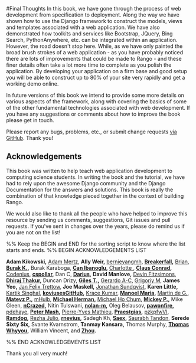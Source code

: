 #Final Thoughts
In this book, we have gone through the process of web development from specification to deployment. Along the way we have shown how to use the Django framework to construct the models, views and templates associated with a web application. We have also demonstrated how toolkits and services like Bootstrap, JQuery, Bing Search, PythonAnywhere, etc. can be integrated within an application. However, the road doesn't stop here. While, as we have only painted the broad brush strokes of a web application - as you have probably noticed there are lots of improvements that could be made to Rango - and these finer details often take a lot more time to complete as you polish the application. By developing your application on a firm base and good setup you will be able to construct up to 80% of your site very rapidly and get a working demo online.

In future versions of this book we intend to provide some more details on various aspects of the framework, along with covering the basics of some of the other fundamental technologies associated with web development. If you have any suggestions or comments about how to improve the book please get in touch.

Please report any bugs, problems, etc., or submit change requests [via GitHub](https://github.com/leifos/tango_with_django_19/). Thank you!

## Acknowledgements
This book was written to help teach web application development to computing science students. In writing the book and the tutorial, we have had to rely upon the awesome Django community and the Django Documentation for the answers and solutions. This book is really the combination of that knowledge pieced together in the context of building Rango. 

We would also like to thank all the people who have helped to improve this resource by sending us comments, suggestions, Git issues and pull requests. If you've sent in changes over the years, please do remind us if you are not on the list! 

%% Keep the BEGIN and END for the sorting script to know where the list starts and ends.
%% BEGIN ACKNOWLEDGEMENTS LIST

**Adam Kikowski,**
[Adam Mertz](https://github.com/Amertz08),
**Ally Weir,**
[bernieyangmh](https://github.com/bernieyangmh),
**[Breakerfall](https://github.com/breakerfall),**
[Brian](https://github.com/flycal6),
**[Burak K.](https://github.com/McMutton),**
Burak Karaboga,
**[Can Ibanoglu](https://github.com/canibanoglu),**
[Charlotte ](https://github.com/Charlotteis),
**[Claus Conrad](https://github.com/cconrad),**
[Codenius](https://twitter.com/Codenius),
**[cspollar](https://github.com/cspollar),**
Dan C,
**[Darius](https://github.com/dariushazimi),**
**David Manlove,**
[Devin Fitzsimons](https://github.com/aisflat439),
**[Dhiraj Thakur](https://github.com/dhirajt),**
Duncan Drizy,
**[Giles T.](https://github.com/gpjt),**
[Gerardo A-C](https://github.com/gerac83),
[Grigoriy M](https://github.com/GriMel),
**James Yeo,**
[Jan Felix Trettow](https://tiwtter.com/JanFelixTrettow),
**Joe Maskell,**
[Jonathan Sundqvist](https://github.com/jonathan-s),
**Karen Little,**
[Kartik Singhal](https://github.com/k4rtik),
**[koviusesGitHub](https://github.com/koviusesGitHub),**
[Krace Kumar](https://github.com/kracekumar),
**[Manoel Maria](https://twitter.com/xmadruga157),**
[Martin de G.](https://github.com/martindegroot),
**[Matevz P.](https://github.com/matonsjojc),**
[mHulb](https://github.com/mHulb),
**[Michael Herman](https://github.com/mjhea0),**
[Michael Ho Chum](https://github.com/michaelchum),
**[Mickey P.](https://github.com/mickeypash),**
Mike Gleen,
**[nCrazed](https://github.com/nCrazed),**
Nitin Tulswani,
**[nolan-m](https://github.com/nolan-m),**
Oleg Belausov,
**[pawonfire](https://github.com/pawonfire),**
[pdehaye](https://github.com/pdehaye),
**[Peter Mash](https://github.com/PeterMash),**
[Pierre-Yves Mathieu](https://github.com/pywebdesign),
**[Praestgias](https://github.com/praestigias),**
[pzkpfwVI](https://github.com/pzkpfwVI),
**[Ramdog](https://github.com/ramdog),**
[Rezha Julio](https://github.com/kimiamania),
**[rnevius](https://github.com/rnevius),**
Sadegh Kh,
**[Saex](https://github.com/SaeX),**
[Saurabh Tandon](https://twitter.com/saurabhtand),
**Serede Sixty Six,**
Svante Kvarnstrom,
**Tanmay Kansara,**
Thomas Murphy,
**[Thomas Whyyou](https://twitter.com/thomaswhyyou),**
William Vincent, and
**[Zhou](https://github.com/AugustLONG).**


%% END ACKNOWLEDGEMENTS LIST

Thank you all very much!
